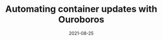 ---
title:  Automating container updates with Ouroboros
description: How to automate container updates with Ouroboros
date: 2021-08-25
tags:
  - docker
  - linux
  - self-hosting
  - github
  - how-to
layout: layouts/post.njk
---